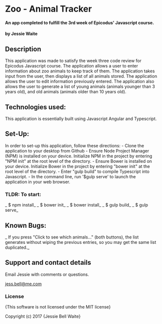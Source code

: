 # Zoo - Animal Tracker

#### An app completed to fulfill the 3rd week of Epicodus' Javascript course.

#### by Jessie Waite

## Description

This application was made to satisfy the week three code review for Epicodus Javascript course. The application allows a user to enter information about zoo animals to keep track of them. The application takes input from the user, then displays a list of all animals stored. The application allows the user to edit information previously entered. The application also allows the user to generate a list of young animals (animals younger than 3 years old), and old animals (animals older than 10 years old).

## Technologies used:

This application is essentially built using Javascript Angular and Typescript.

## Set-Up:

In order to set-up this application, follow these directions: - Clone the application to your desktop from Github - Ensure Node Project Manager (NPM) is installed on your device. Initialize NPM in the project by entering "NPM init" at the root level of the directory. - Ensure Bower is installed on your device. Initialize Bower in the project by entering "bower init" at the root level of the directory. - Enter "gulp build" to compile Typescript into Javascript. - In the command line, run '$gulp serve' to launch the application in your web browser.

### TLDR: To start:

  _ $ npm install_
  _ $ bower init_
  _ $ bower install_
  _ $ gulp build_
  _ $ gulp serve_

## Known Bugs:

_ If you press "Click to see which animals..." (both buttons), the list generates without wiping the previous entries, so you may get the same list duplicated._

## Support and contact details

Email Jessie with comments or questions.

jess.bell@me.com

### License

{This software is not licensed under the MIT license}

Copyright (c) 2017 {Jessie Bell Waite}
